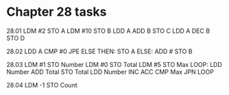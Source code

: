 # Chapter 28 tasks

28.01
LDM #2
STO A
LDM #10
STO B
LDD A
ADD B
STO C
LDD A
DEC B
STO D

28.02
LDD A
CMP #0
JPE ELSE
THEN: STO A
ELSE: ADD #
STO B

28.03
LDM #1
STO Number
LDM #0
STO Total
LDM #5
STO Max
LOOP:
LDD Number
ADD Total
STO Total
LDD Number
INC ACC
CMP Max
JPN LOOP

28.04
LDM  -1
STO Count





















